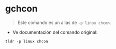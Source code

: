 # gchcon

> Este comando es un alias de `-p linux chcon`.

- Ve documentación del comando original:

`tldr -p linux chcon`
